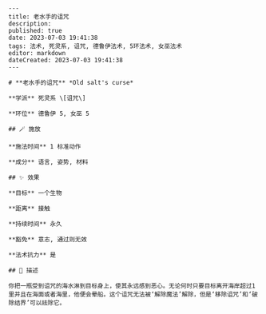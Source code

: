 
    ---
    title: 老水手的诅咒
    description: 
    published: true
    date: 2023-07-03 19:41:38
    tags: 法术, 死灵系, 诅咒, 德鲁伊法术, 5环法术, 女巫法术
    editor: markdown
    dateCreated: 2023-07-03 19:41:38
    ---

    # **老水手的诅咒** *Old salt's curse*

    **学派** 死灵系 \[诅咒\] 

    **环位** 德鲁伊 5, 女巫 5

    ## 🪄 施放

    **施法时间** 1 标准动作

    **成分** 语言, 姿势, 材料

    ## ✨ 效果 

    **目标** 一个生物 

    **距离** 接触  

    **持续时间** 永久 

    **豁免** 意志, 通过则无效

    **法术抗力** 是

    ## 📖 描述

    你把一瓶受到诅咒的海水淋到目标身上，使其永远感到恶心。无论何时只要目标离开海岸超过1里并且在海面或者海里，他便会晕船。这个诅咒无法被‘解除魔法’解除，但是‘移除诅咒’和‘破除结界’可以祛除它。
    
